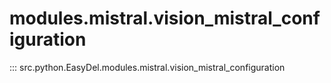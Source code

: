# modules.mistral.vision_mistral_configuration
::: src.python.EasyDel.modules.mistral.vision_mistral_configuration